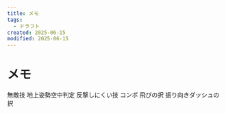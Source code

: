 ```yaml
---
title: メモ
tags:
  - ドラフト
created: 2025-06-15
modified: 2025-06-15
---
```


# メモ

無敵技
地上姿勢空中判定
反撃しにくい技
コンボ
飛びの択
振り向きダッシュの択
